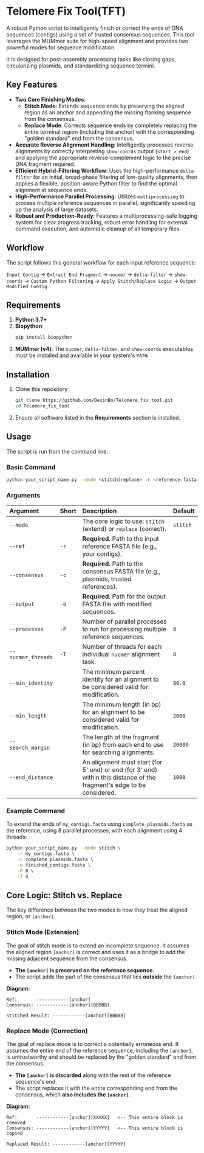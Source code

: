 # Telomere Fix Tool(TFT)

A robust Python script to intelligently finish or correct the ends of DNA sequences (contigs) using a set of trusted consensus sequences. This tool leverages the MUMmer suite for high-speed alignment and provides two powerful modes for sequence modification.

It is designed for post-assembly processing tasks like closing gaps, circularizing plasmids, and standardizing sequence termini.

## Key Features

  - **Two Core Finishing Modes**:
      - **Stitch Mode**: Extends sequence ends by preserving the aligned region as an anchor and appending the missing flanking sequence from the consensus.
      - **Replace Mode**: Corrects sequence ends by completely replacing the entire terminal region (including the anchor) with the corresponding "golden standard" end from the consensus.
  - **Accurate Reverse Alignment Handling**: Intelligently processes reverse alignments by correctly interpreting `show-coords` output (`start > end`) and applying the appropriate reverse-complement logic to the precise DNA fragment required.
  - **Efficient Hybrid-Filtering Workflow**: Uses the high-performance `delta-filter` for an initial, broad-phase filtering of low-quality alignments, then applies a flexible, position-aware Python filter to find the optimal alignment at sequence ends.
  - **High-Performance Parallel Processing**: Utilizes `multiprocessing` to process multiple reference sequences in parallel, significantly speeding up the analysis of large datasets.
  - **Robust and Production-Ready**: Features a multiprocessing-safe logging system for clear progress tracking, robust error handling for external command execution, and automatic cleanup of all temporary files.

## Workflow

The script follows this general workflow for each input reference sequence:

`Input Contig` -\> `Extract End Fragment` -\> `nucmer` -\> `delta-filter` -\> `show-coords` -\> `Custom Python Filtering` -\> `Apply Stitch/Replace Logic` -\> `Output Modified Contig`

## Requirements

1.  **Python 3.7+**
2.  **Biopython**:
    ```bash
    pip install biopython
    ```
3.  **MUMmer (v4)**: The `nucmer`, `delta-filter`, and `show-coords` executables must be installed and available in your system's `PATH`.

## Installation

1.  Clone this repository:
    ```bash
    git clone https://github.com/DexinBo/Telomere_fix_tool.git
    cd Telomere_fix_tool
    ```
2.  Ensure all software listed in the **Requirements** section is installed.

## Usage

The script is run from the command line.

### Basic Command

```bash
python your_script_name.py --mode <stitch|replace> -r <reference.fasta> -c <consensus.fasta> -o <output.fasta> [OPTIONS]
```

### Arguments

| Argument | Short | Description | Default |
| :--- | :--- | :--- | :--- |
| `--mode` | | The core logic to use: `stitch` (extend) or `replace` (correct). | `stitch` |
| `--ref` | `-r` | **Required.** Path to the input reference FASTA file (e.g., your contigs). | |
| `--consensus` | `-c` | **Required.** Path to the consensus FASTA file (e.g., plasmids, trusted references). | |
| `--output` | `-o` | **Required.** Path for the output FASTA file with modified sequences. | |
| `--processes` | `-P` | Number of parallel processes to run for processing multiple reference sequences. | `8` |
| `--nucmer_threads`| `-T` | Number of threads for each individual `nucmer` alignment task. | `8` |
| `--min_identity` | | The minimum percent identity for an alignment to be considered valid for modification. | `80.0` |
| `--min_length` | | The minimum length (in bp) for an alignment to be considered valid for modification. | `2000` |
| `--search_margin`| | The length of the fragment (in bp) from each end to use for searching alignments. | `20000` |
| `--end_distance` | | An alignment must start (for 5' end) or end (for 3' end) within this distance of the fragment's edge to be considered. | `1000` |

### Example Command

To extend the ends of `my_contigs.fasta` using `complete_plasmids.fasta` as the reference, using 8 parallel processes, with each alignment using 4 threads:

```bash
python your_script_name.py --mode stitch \
    -r my_contigs.fasta \
    -c complete_plasmids.fasta \
    -o finished_contigs.fasta \
    -P 8 \
    -T 4
```

## Core Logic: Stitch vs. Replace

The key difference between the two modes is how they treat the aligned region, or `[anchor]`.

### Stitch Mode (Extension)

The goal of stitch mode is to extend an incomplete sequence. It assumes the aligned region `[anchor]` is correct and uses it as a bridge to add the missing adjacent sequence from the consensus.

  - **The `[anchor]` is preserved on the reference sequence.**
  - The script adds the part of the consensus that lies **outside** the `[anchor]`.

**Diagram:**

```
Ref:       ------------[anchor]
Consensus: ------------[anchor][BBBBB]

Stitched Result: ------------[anchor][BBBBB]
```

### Replace Mode (Correction)

The goal of replace mode is to correct a potentially erroneous end. It assumes the entire end of the reference sequence, including the `[anchor]`, is untrustworthy and should be replaced by the "golden standard" end from the consensus.

  - **The `[anchor]` is discarded** along with the rest of the reference sequence's end.
  - The script replaces it with the entire corresponding end from the consensus, which **also includes the `[anchor]`**.

**Diagram:**

```
Ref:       ------------[anchor][XXXXX]   <-- This entire block is removed
Consensus: ------------[anchor][YYYYY]   <-- This entire block is copied

Replaced Result: ------------[anchor][YYYYY]
```
